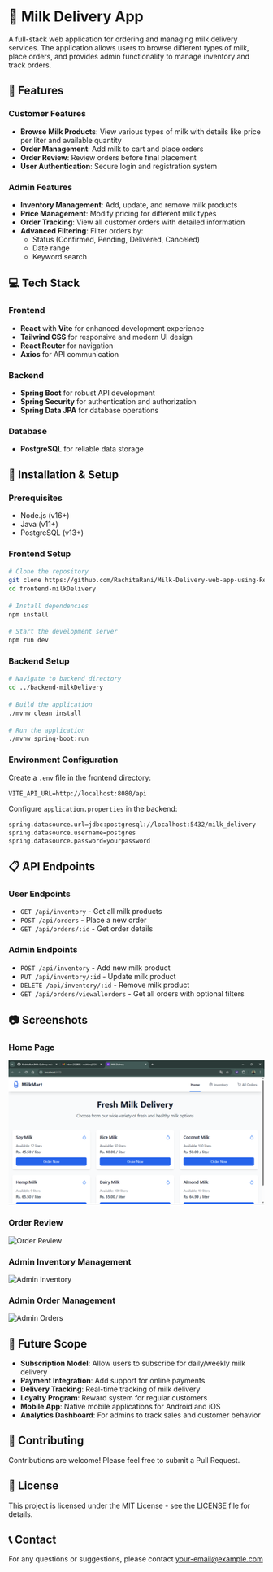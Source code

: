 # 🥛 Milk Delivery App

A full-stack web application for ordering and managing milk delivery services. The application allows users to browse different types of milk, place orders, and provides admin functionality to manage inventory and track orders.

## 🚀 Features

### Customer Features
- **Browse Milk Products**: View various types of milk with details like price per liter and available quantity
- **Order Management**: Add milk to cart and place orders
- **Order Review**: Review orders before final placement
- **User Authentication**: Secure login and registration system

### Admin Features
- **Inventory Management**: Add, update, and remove milk products
- **Price Management**: Modify pricing for different milk types
- **Order Tracking**: View all customer orders with detailed information
- **Advanced Filtering**: Filter orders by:
  - Status (Confirmed, Pending, Delivered, Canceled)
  - Date range
  - Keyword search

## 💻 Tech Stack

### Frontend
- **React** with **Vite** for enhanced development experience
- **Tailwind CSS** for responsive and modern UI design
- **React Router** for navigation
- **Axios** for API communication

### Backend
- **Spring Boot** for robust API development
- **Spring Security** for authentication and authorization
- **Spring Data JPA** for database operations

### Database
- **PostgreSQL** for reliable data storage

## 🔧 Installation & Setup

### Prerequisites
- Node.js (v16+)
- Java (v11+)
- PostgreSQL (v13+)

### Frontend Setup
```bash
# Clone the repository
git clone https://github.com/RachitaRani/Milk-Delivery-web-app-using-React-Vite.git
cd frontend-milkDelivery

# Install dependencies
npm install

# Start the development server
npm run dev
```

### Backend Setup
```bash
# Navigate to backend directory
cd ../backend-milkDelivery

# Build the application
./mvnw clean install

# Run the application
./mvnw spring-boot:run
```

### Environment Configuration
Create a `.env` file in the frontend directory:
```
VITE_API_URL=http://localhost:8080/api
```

Configure `application.properties` in the backend:
```
spring.datasource.url=jdbc:postgresql://localhost:5432/milk_delivery
spring.datasource.username=postgres
spring.datasource.password=yourpassword
```

## 📋 API Endpoints

### User Endpoints
- `GET /api/inventory` - Get all milk products
- `POST /api/orders` - Place a new order
- `GET /api/orders/:id` - Get order details

### Admin Endpoints
- `POST /api/inventory` - Add new milk product
- `PUT /api/inventory/:id` - Update milk product
- `DELETE /api/inventory/:id` - Remove milk product
- `GET /api/orders/viewallorders` - Get all orders with optional filters

## 📷 Screenshots

### Home Page
![Home Page](/Assets/HomePage.png)

### Order Review
![Order Review](https://github.com/RachitaRani/Milk-Delivery-web-app-using-React-Vite/Assets/InventoryManagement.png)

### Admin Inventory Management
![Admin Inventory](https://github.com/RachitaRani/Milk-Delivery-web-app-using-React-Vite/Assets/)

### Admin Order Management
![Admin Orders](https://github.com/yourusername/milk-delivery-app/raw/main/screenshots/admin-orders.png)

## 🔮 Future Scope

- **Subscription Model**: Allow users to subscribe for daily/weekly milk delivery
- **Payment Integration**: Add support for online payments
- **Delivery Tracking**: Real-time tracking of milk delivery
- **Loyalty Program**: Reward system for regular customers
- **Mobile App**: Native mobile applications for Android and iOS
- **Analytics Dashboard**: For admins to track sales and customer behavior

## 🤝 Contributing
Contributions are welcome! Please feel free to submit a Pull Request.

## 📄 License
This project is licensed under the MIT License - see the [LICENSE](LICENSE) file for details.

## 📞 Contact
For any questions or suggestions, please contact [your-email@example.com](mailto:your-email@example.com)

